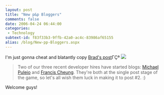 ```yaml
---
layout: post
title: "New p&p Bloggers"
comments: false
date: 2006-04-24 06:44:00
categories:
 - Technology
subtext-id: f83f33b3-9ffb-42a0-ac4c-83986af65155
alias: /blog/New-pp-Bloggers.aspx
---
```



I'm just gonna cheat and blatantly copy [Brad's post](http://blogs.msdn.com/francischeung)ΓÇª ![](http://www.peterprovost.org/Files/smile1.gif)

> Two of our three recent developer hires have started blogs: [Michael Puleio](http://blogs.msdn.com/mpuleio/) and [Francis Cheung](http://blogs.msdn.com/francischeung). They're both at the single post stage of the game, so let's all wish them luck in making it to post #2. :)

Welcome guys!
